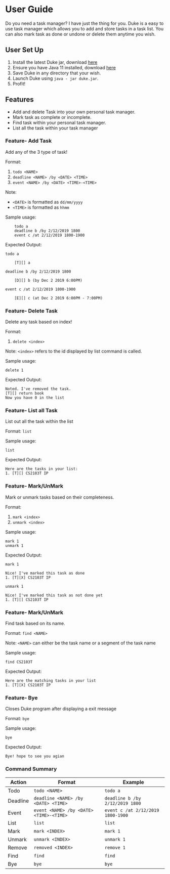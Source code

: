 # User Guide

Do you need a task manager? I have just the thing for you. Duke is a easy to use
task manager which allows you to add and store tasks in a task list. You can also mark task
as done or undone or delete them anytime you wish.

## User Set Up

1. Install the latest Duke jar, download [here](https://github.com/aweijun/ip)
2. Ensure you have Java 11 installed, download [here](https://www.oracle.com/java/technologies/downloads/)
3. Save Duke in any directory that your wish.
4. Launch Duke using `java - jar duke.jar`.
5. Profit!


## Features 

- Add and delete Task into your own personal task manager. 
- Mark task as complete or incomplete.
- Find task within your personal task manager.
- List all the task within your task manager

### Feature- Add Task 

Add any of the 3 type of task!

Format:
1. `todo <NAME>`
2. `deadline <NAME> /by <DATE> <TIME>`
3. `event <NAME> /by <DATE> <TIME>-<TIME>`

Note:
- `<DATE>` is formatted as `dd/mm/yyyy`
- `<TIME>` is formatted as `hhmm`

Sample usage:
```
    todo a
    deadline b /by 2/12/2019 1800
    event c /at 2/12/2019 1800-1900
```

Expected Output:

`todo a`

```
    [T][] a
```
`deadline b /by 2/12/2019 1800`
```
    [D][] b (by Dec 2 2019 6:00PM)
```
`event c /at 2/12/2019 1800-1900`
```
    [E][] c (at Dec 2 2019 6:00PM - 7:00PM)
```

### Feature- Delete Task

Delete any task based on index!

Format:
1. `delete <index>`

Note: `<index>` refers to the id displayed by list command is called.

Sample usage:
```
delete 1
```

Expected Output:
```
Noted. I've removed the task.
[T][] return book
Now you have 0 in the list
```


### Feature- List all Task

List out all the task within the list

Format: `list`

Sample usage:
```
list
```
Expected Output:
```
Here are the tasks in your list:
1. [T][] CS2103T IP
```


### Feature- Mark/UnMark

Mark or unmark tasks based on their completeness.

Format: 
1. `mark <index>`
2. `unmark <index>`

Sample usage:
```
mark 1
unmark 1
```

Expected Output:

`mark 1`

```
Nice! I've marked this task as done
1. [T][X] CS2103T IP
```

`unmark 1`

```
Nice! I've marked this task as not done yet
1. [T][] CS2103T IP
```

### Feature- Mark/UnMark

Find task based on its name.

Format: `find <NAME>`

Note: `<NAME>` can either be the task name
or a segment of the task name

Sample usage:
```
find CS2103T
```

Expected Output:

```
Here are the matching tasks in your list
1. [T][X] CS2103T IP
```

### Feature- Bye

Closes Duke program after displaying a exit message

Format: `bye`

Sample usage:
```
bye
```

Expected Output:

```
Bye! hope to see you agian
```
### Command Summary

| Action | Format | Example |
| ------------- | ------------- | ------------- |
| Todo  | `todo <NAME>`  | `todo a` | 
| Deadline | `deadline <NAME> /by <DATE> <TIME>`  | `deadline b /by 2/12/2019 1800`  | 
| Event | `event <NAME> /by <DATE> <TIME>-<TIME>`  | `event c /at 2/12/2019 1800-1900`  | 
| List | `list` | `list` | 
| Mark | `mark <INDEX>` | `mark 1` | 
| Unmark | `unmark <INDEX>` | `unmark 1` | 
| Remove | `removed <INDEX>` | `remove 1` | 
| Find | `find` | `find` | 
| Bye | `bye`  | `bye` | 
